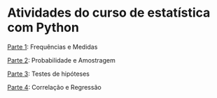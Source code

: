 
# Atividades do curso de estatística com Python

[Parte 1](https://www.alura.com.br/curso-online-estatistica-distribuicoes-e-medidas): Frequências e Medidas

[Parte 2](https://www.alura.com.br/curso-online-estatistica-probabilidade-e-amostragem): Probabilidade e Amostragem


[Parte 3](https://www.alura.com.br/curso-online-estatistica-testes-hipotestes): Testes de hipóteses

[Parte 4](https://www.alura.com.br/curso-online-estatistica-correlacao-regressao): Correlação e Regressão
